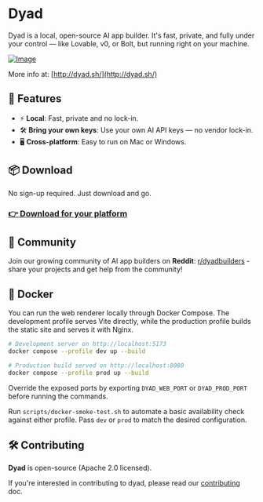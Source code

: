 # Dyad

Dyad is a local, open-source AI app builder. It's fast, private, and fully under your control — like Lovable, v0, or Bolt, but running right on your machine.

[![Image](https://github.com/user-attachments/assets/f6c83dfc-6ffd-4d32-93dd-4b9c46d17790)](http://dyad.sh/)

More info at: [http://dyad.sh/](http://dyad.sh/)

## 🚀 Features

- ⚡️ **Local**: Fast, private and no lock-in.
- 🛠 **Bring your own keys**: Use your own AI API keys — no vendor lock-in.
- 🖥️ **Cross-platform**: Easy to run on Mac or Windows.

## 📦 Download

No sign-up required. Just download and go.

### [👉 Download for your platform](https://www.dyad.sh/#download)

## 🤝 Community

Join our growing community of AI app builders on **Reddit**: [r/dyadbuilders](https://www.reddit.com/r/dyadbuilders/) - share your projects and get help from the community!

## 🐳 Docker

You can run the web renderer locally through Docker Compose. The development profile serves Vite directly, while the production profile builds the static site and serves it with Nginx.

```bash
# Development server on http://localhost:5173
docker compose --profile dev up --build

# Production build served on http://localhost:8080
docker compose --profile prod up --build
```

Override the exposed ports by exporting `DYAD_WEB_PORT` or `DYAD_PROD_PORT` before running the commands.

Run `scripts/docker-smoke-test.sh` to automate a basic availability check against either profile. Pass `dev` or `prod` to match the desired configuration.

## 🛠️ Contributing

**Dyad** is open-source (Apache 2.0 licensed).

If you're interested in contributing to dyad, please read our [contributing](./CONTRIBUTING.md) doc.
